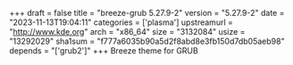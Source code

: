 +++
draft = false
title = "breeze-grub 5.27.9-2"
version = "5.27.9-2"
date = "2023-11-13T19:04:11"
categories = ['plasma']
upstreamurl = "http://www.kde.org"
arch = "x86_64"
size = "3132084"
usize = "13292029"
sha1sum = "f777a6035b90a5d2f8abd8e3fb150d7db05aeb98"
depends = "['grub2']"
+++
Breeze theme for GRUB